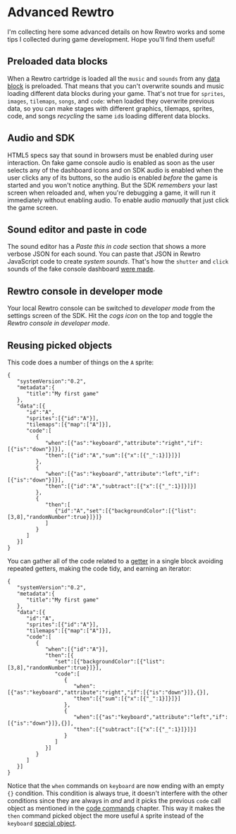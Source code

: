 # Advanced Rewtro

I'm collecting here some advanced details on how Rewtro works and some tips I collected during game development. Hope you'll find them useful!

## Preloaded data blocks

When a Rewtro cartridge is loaded all the `music` and `sounds` from any [data block](datablocks.md) is preloaded. That means that you can't overwrite sounds and music loading different data blocks during your game. That's not true for `sprites`, `images`, `tilemaps`, `songs`, and `code`: when loaded they overwrite previous data, so you can make stages with different graphics, tilemaps, sprites, code, and songs _recycling_ the same `id`s loading different data blocks.

## Audio and SDK

HTML5 specs say that sound in browsers must be enabled during user interaction. On fake game console audio is enabled as soon as the user selects any of the dashboard icons and on SDK audio is enabled when the user clicks any of its buttons, so the audio is enabled _before_ the game is started and you won't notice anything. But the SDK _remembers_ your last screen when reloaded and, when you're debugging a game, it will run it immediately without enabling audio. To enable audio _manually_ that just click the game screen.

## Sound editor and paste in code

The sound editor has a _Paste this in code_ section that shows a more verbose JSON for each sound. You can paste that JSON in Rewtro JavaScript code to create _system sounds_. That's how the `shutter` and `click` sounds of the fake console dashboard [were made](https://github.com/kesiev/rewtro/blob/master/libs/gameconsole.js).

## Rewtro console in developer mode

Your local Rewtro console can be switched to _developer mode_ from the settings screen of the SDK. Hit the _cogs icon_ on the top and toggle the _Rewtro console in developer mode_.

## Reusing picked objects

This code does a number of things on the `A` sprite:

```
{
   "systemVersion":"0.2",
   "metadata":{
      "title":"My first game"
   },
   "data":[{
      "id":"A",
      "sprites":[{"id":"A"}],
      "tilemaps":[{"map":["A"]}],
      "code":[
         {
            "when":[{"as":"keyboard","attribute":"right","if":[{"is":"down"}]}],
            "then":[{"id":"A","sum":[{"x":[{"_":1}]}]}]
         },
         {
            "when":[{"as":"keyboard","attribute":"left","if":[{"is":"down"}]}],
            "then":[{"id":"A","subtract":[{"x":[{"_":1}]}]}]
         },
         {
            "then":[
               {"id":"A","set":[{"backgroundColor":[{"list":[3,8],"randomNumber":true}]}]}
            ]
         }
      ]
   }]
}
```

You can gather all of the code related to a [getter](getters.md) in a single block avoiding repeated getters, making the code tidy, and earning an iterator:

```
{
   "systemVersion":"0.2",
   "metadata":{
      "title":"My first game"
   },
   "data":[{
      "id":"A",
      "sprites":[{"id":"A"}],
      "tilemaps":[{"map":["A"]}],
      "code":[
         {
            "when":[{"id":"A"}],
            "then":[{
               "set":[{"backgroundColor":[{"list":[3,8],"randomNumber":true}]}],
               "code":[
                  {
                     "when":[{"as":"keyboard","attribute":"right","if":[{"is":"down"}]},{}],
                     "then":[{"sum":[{"x":[{"_":1}]}]}]
                  },
                  {
                     "when":[{"as":"keyboard","attribute":"left","if":[{"is":"down"}]},{}],
                     "then":[{"subtract":[{"x":[{"_":1}]}]}]
                  }
               ]
            }]
         }
      ]
   }]
}
```

Notice that the `when` commands on `keyboard` are now ending with an empty `{}` condition. This condition is always true, it doesn't interfere with the other conditions since they are always in _and_ and it picks the previous `code` call object as mentioned in the [code commands](codecommands.md) chapter. This way it makes the `then` command picked object the more useful `A` sprite instead of the `keyboard` [special object](specialobjects.md).
